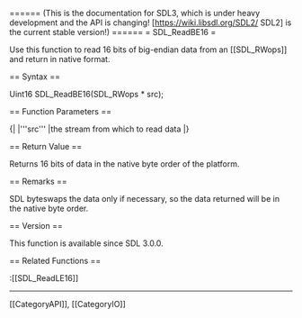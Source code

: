 ====== (This is the documentation for SDL3, which is under heavy development and the API is changing! [https://wiki.libsdl.org/SDL2/ SDL2] is the current stable version!) ======
= SDL_ReadBE16 =

Use this function to read 16 bits of big-endian data from an [[SDL_RWops]] and return in native format.

== Syntax ==

<syntaxhighlight lang='c'>
Uint16 SDL_ReadBE16(SDL_RWops * src);
</syntaxhighlight>

== Function Parameters ==

{|
|'''src'''
|the stream from which to read data
|}

== Return Value ==

Returns 16 bits of data in the native byte order of the platform.

== Remarks ==

SDL byteswaps the data only if necessary, so the data returned will be in
the native byte order.

== Version ==

This function is available since SDL 3.0.0.

== Related Functions ==

:[[SDL_ReadLE16]]

----
[[CategoryAPI]], [[CategoryIO]]


